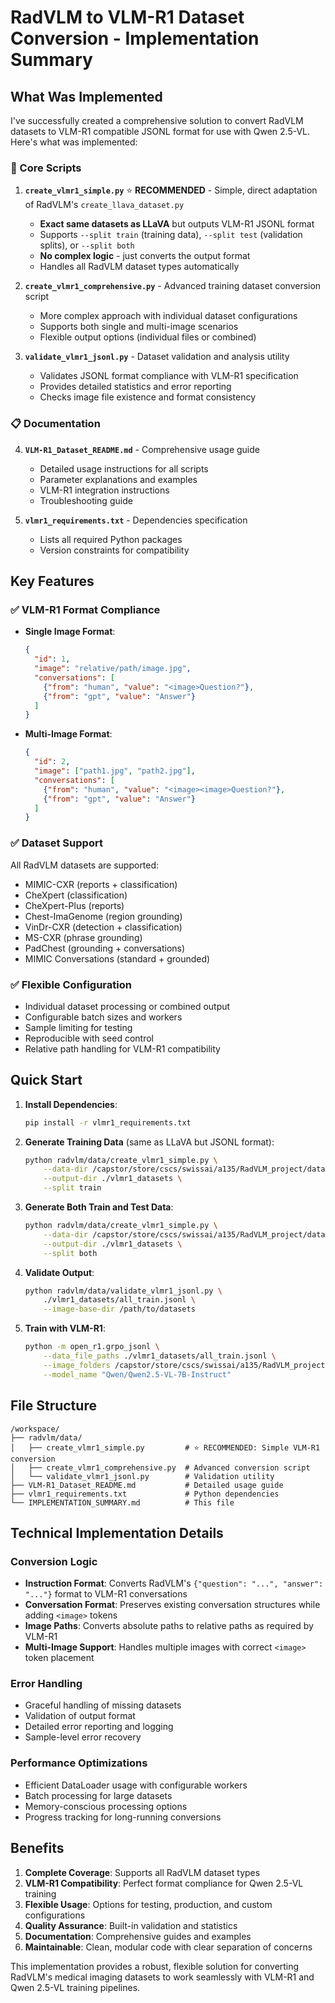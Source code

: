 # RadVLM to VLM-R1 Dataset Conversion - Implementation Summary

## What Was Implemented

I've successfully created a comprehensive solution to convert RadVLM datasets to VLM-R1 compatible JSONL format for use with Qwen 2.5-VL. Here's what was implemented:

### 🎯 Core Scripts

1. **`create_vlmr1_simple.py`** ⭐ **RECOMMENDED** - Simple, direct adaptation of RadVLM's `create_llava_dataset.py`
   - **Exact same datasets as LLaVA** but outputs VLM-R1 JSONL format
   - Supports `--split train` (training data), `--split test` (validation splits), or `--split both`
   - **No complex logic** - just converts the output format
   - Handles all RadVLM dataset types automatically

2. **`create_vlmr1_comprehensive.py`** - Advanced training dataset conversion script
   - More complex approach with individual dataset configurations
   - Supports both single and multi-image scenarios  
   - Flexible output options (individual files or combined)

3. **`validate_vlmr1_jsonl.py`** - Dataset validation and analysis utility
   - Validates JSONL format compliance with VLM-R1 specification
   - Provides detailed statistics and error reporting
   - Checks image file existence and format consistency

### 📋 Documentation

4. **`VLM-R1_Dataset_README.md`** - Comprehensive usage guide
   - Detailed usage instructions for all scripts
   - Parameter explanations and examples
   - VLM-R1 integration instructions
   - Troubleshooting guide

5. **`vlmr1_requirements.txt`** - Dependencies specification
   - Lists all required Python packages
   - Version constraints for compatibility

## Key Features

### ✅ VLM-R1 Format Compliance
- **Single Image Format**: 
  ```json
  {
    "id": 1,
    "image": "relative/path/image.jpg",
    "conversations": [
      {"from": "human", "value": "<image>Question?"},
      {"from": "gpt", "value": "Answer"}
    ]
  }
  ```

- **Multi-Image Format**:
  ```json
  {
    "id": 2,
    "image": ["path1.jpg", "path2.jpg"],
    "conversations": [
      {"from": "human", "value": "<image><image>Question?"},
      {"from": "gpt", "value": "Answer"}
    ]
  }
  ```

### ✅ Dataset Support
All RadVLM datasets are supported:
- MIMIC-CXR (reports + classification)
- CheXpert (classification) 
- CheXpert-Plus (reports)
- Chest-ImaGenome (region grounding)
- VinDr-CXR (detection + classification)
- MS-CXR (phrase grounding)
- PadChest (grounding + conversations)
- MIMIC Conversations (standard + grounded)

### ✅ Flexible Configuration
- Individual dataset processing or combined output
- Configurable batch sizes and workers
- Sample limiting for testing
- Reproducible with seed control
- Relative path handling for VLM-R1 compatibility

## Quick Start

1. **Install Dependencies**:
   ```bash
   pip install -r vlmr1_requirements.txt
   ```

2. **Generate Training Data** (same as LLaVA but JSONL format):
   ```bash
   python radvlm/data/create_vlmr1_simple.py \
       --data-dir /capstor/store/cscs/swissai/a135/RadVLM_project/data \
       --output-dir ./vlmr1_datasets \
       --split train
   ```

3. **Generate Both Train and Test Data**:
   ```bash
   python radvlm/data/create_vlmr1_simple.py \
       --data-dir /capstor/store/cscs/swissai/a135/RadVLM_project/data \
       --output-dir ./vlmr1_datasets \
       --split both
   ```

4. **Validate Output**:
   ```bash
   python radvlm/data/validate_vlmr1_jsonl.py \
       ./vlmr1_datasets/all_train.jsonl \
       --image-base-dir /path/to/datasets
   ```

5. **Train with VLM-R1**:
   ```bash
   python -m open_r1.grpo_jsonl \
       --data_file_paths ./vlmr1_datasets/all_train.jsonl \
       --image_folders /capstor/store/cscs/swissai/a135/RadVLM_project/data/ \
       --model_name "Qwen/Qwen2.5-VL-7B-Instruct"
   ```

## File Structure

```
/workspace/
├── radvlm/data/
│   ├── create_vlmr1_simple.py         # ⭐ RECOMMENDED: Simple VLM-R1 conversion
│   ├── create_vlmr1_comprehensive.py  # Advanced conversion script
│   └── validate_vlmr1_jsonl.py        # Validation utility
├── VLM-R1_Dataset_README.md           # Detailed usage guide
├── vlmr1_requirements.txt             # Python dependencies
└── IMPLEMENTATION_SUMMARY.md          # This file
```

## Technical Implementation Details

### Conversion Logic
- **Instruction Format**: Converts RadVLM's `{"question": "...", "answer": "..."}` format to VLM-R1 conversations
- **Conversation Format**: Preserves existing conversation structures while adding `<image>` tokens
- **Image Paths**: Converts absolute paths to relative paths as required by VLM-R1
- **Multi-Image Support**: Handles multiple images with correct `<image>` token placement

### Error Handling
- Graceful handling of missing datasets
- Validation of output format
- Detailed error reporting and logging
- Sample-level error recovery

### Performance Optimizations
- Efficient DataLoader usage with configurable workers
- Batch processing for large datasets
- Memory-conscious processing options
- Progress tracking for long-running conversions

## Benefits

1. **Complete Coverage**: Supports all RadVLM dataset types
2. **VLM-R1 Compatibility**: Perfect format compliance for Qwen 2.5-VL training  
3. **Flexible Usage**: Options for testing, production, and custom configurations
4. **Quality Assurance**: Built-in validation and statistics
5. **Documentation**: Comprehensive guides and examples
6. **Maintainable**: Clean, modular code with clear separation of concerns

This implementation provides a robust, flexible solution for converting RadVLM's medical imaging datasets to work seamlessly with VLM-R1 and Qwen 2.5-VL training pipelines.